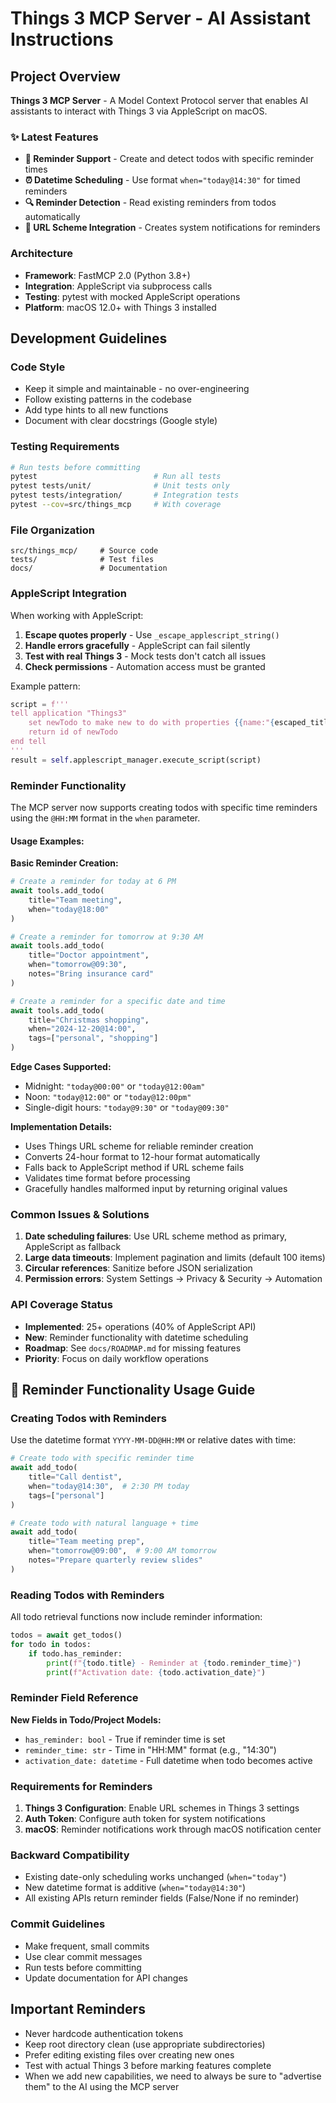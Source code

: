 # Things 3 MCP Server - AI Assistant Instructions

## Project Overview

**Things 3 MCP Server** - A Model Context Protocol server that enables AI assistants to interact with Things 3 via AppleScript on macOS.

### ✨ Latest Features
- **📅 Reminder Support** - Create and detect todos with specific reminder times
- **⏰ Datetime Scheduling** - Use format `when="today@14:30"` for timed reminders  
- **🔍 Reminder Detection** - Read existing reminders from todos automatically
- **📱 URL Scheme Integration** - Creates system notifications for reminders

### Architecture
- **Framework**: FastMCP 2.0 (Python 3.8+)
- **Integration**: AppleScript via subprocess calls
- **Testing**: pytest with mocked AppleScript operations  
- **Platform**: macOS 12.0+ with Things 3 installed

## Development Guidelines

### Code Style
- Keep it simple and maintainable - no over-engineering
- Follow existing patterns in the codebase
- Add type hints to all new functions
- Document with clear docstrings (Google style)

### Testing Requirements
```bash
# Run tests before committing
pytest                          # Run all tests
pytest tests/unit/              # Unit tests only
pytest tests/integration/       # Integration tests
pytest --cov=src/things_mcp     # With coverage
```

### File Organization
```
src/things_mcp/     # Source code
tests/              # Test files  
docs/               # Documentation
```

### AppleScript Integration

When working with AppleScript:
1. **Escape quotes properly** - Use `_escape_applescript_string()` 
2. **Handle errors gracefully** - AppleScript can fail silently
3. **Test with real Things 3** - Mock tests don't catch all issues
4. **Check permissions** - Automation access must be granted

Example pattern:
```python
script = f'''
tell application "Things3"
    set newTodo to make new to do with properties {{name:"{escaped_title}"}}
    return id of newTodo
end tell
'''
result = self.applescript_manager.execute_script(script)
```

### Reminder Functionality

The MCP server now supports creating todos with specific time reminders using the `@HH:MM` format in the `when` parameter.

#### Usage Examples:

**Basic Reminder Creation:**
```python
# Create a reminder for today at 6 PM
await tools.add_todo(
    title="Team meeting",
    when="today@18:00"
)

# Create a reminder for tomorrow at 9:30 AM
await tools.add_todo(
    title="Doctor appointment", 
    when="tomorrow@09:30",
    notes="Bring insurance card"
)

# Create a reminder for a specific date and time
await tools.add_todo(
    title="Christmas shopping",
    when="2024-12-20@14:00",
    tags=["personal", "shopping"]
)
```

**Edge Cases Supported:**
- Midnight: `"today@00:00"` or `"today@12:00am"`
- Noon: `"today@12:00"` or `"today@12:00pm"`
- Single-digit hours: `"today@9:30"` or `"today@09:30"`

**Implementation Details:**
- Uses Things URL scheme for reliable reminder creation
- Converts 24-hour format to 12-hour format automatically
- Falls back to AppleScript method if URL scheme fails
- Validates time format before processing
- Gracefully handles malformed input by returning original values

### Common Issues & Solutions

1. **Date scheduling failures**: Use URL scheme method as primary, AppleScript as fallback
2. **Large data timeouts**: Implement pagination and limits (default 100 items)
3. **Circular references**: Sanitize before JSON serialization
4. **Permission errors**: System Settings → Privacy & Security → Automation

### API Coverage Status
- **Implemented**: 25+ operations (40% of AppleScript API) 
- **New**: Reminder functionality with datetime scheduling
- **Roadmap**: See `docs/ROADMAP.md` for missing features
- **Priority**: Focus on daily workflow operations

## 📅 Reminder Functionality Usage Guide

### Creating Todos with Reminders

Use the datetime format `YYYY-MM-DD@HH:MM` or relative dates with time:

```python
# Create todo with specific reminder time
await add_todo(
    title="Call dentist", 
    when="today@14:30",  # 2:30 PM today
    tags=["personal"]
)

# Create todo with natural language + time
await add_todo(
    title="Team meeting prep",
    when="tomorrow@09:00",  # 9:00 AM tomorrow
    notes="Prepare quarterly review slides"
)
```

### Reading Todos with Reminders

All todo retrieval functions now include reminder information:

```python
todos = await get_todos()
for todo in todos:
    if todo.has_reminder:
        print(f"{todo.title} - Reminder at {todo.reminder_time}")
        print(f"Activation date: {todo.activation_date}")
```

### Reminder Field Reference

**New Fields in Todo/Project Models:**
- `has_reminder: bool` - True if reminder time is set
- `reminder_time: str` - Time in "HH:MM" format (e.g., "14:30")  
- `activation_date: datetime` - Full datetime when todo becomes active

### Requirements for Reminders

1. **Things 3 Configuration**: Enable URL schemes in Things 3 settings
2. **Auth Token**: Configure auth token for system notifications
3. **macOS**: Reminder notifications work through macOS notification center

### Backward Compatibility

- Existing date-only scheduling works unchanged (`when="today"`)
- New datetime format is additive (`when="today@14:30"`) 
- All existing APIs return reminder fields (False/None if no reminder)

### Commit Guidelines
- Make frequent, small commits
- Use clear commit messages
- Run tests before committing
- Update documentation for API changes

## Important Reminders
- Never hardcode authentication tokens
- Keep root directory clean (use appropriate subdirectories)
- Prefer editing existing files over creating new ones
- Test with actual Things 3 before marking features complete
- When we add new capabilities, we need to always be sure to "advertise them" to the AI using the MCP server
